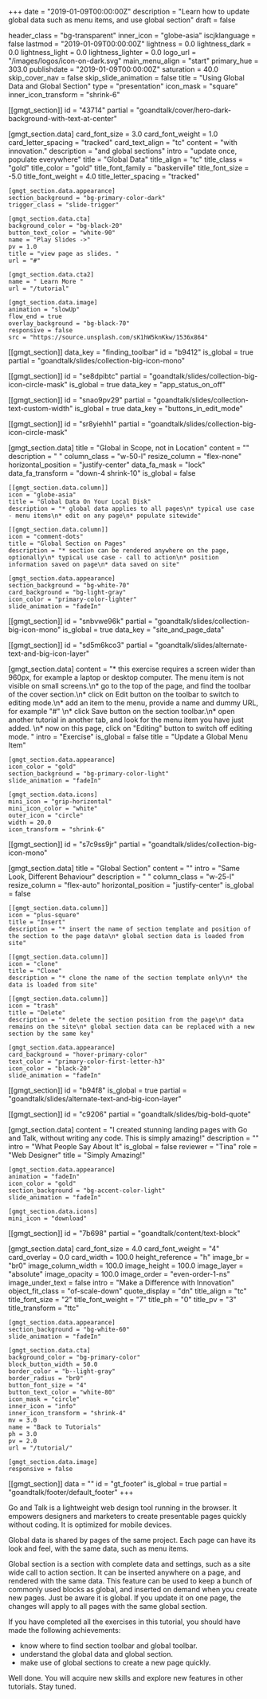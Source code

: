 +++
date = "2019-01-09T00:00:00Z"
description = "Learn how to update global data such as menu items, and use global section"
draft = false

header_class = "bg-transparent"
inner_icon = "globe-asia"
iscjklanguage = false
lastmod = "2019-01-09T00:00:00Z"
lightness = 0.0
lightness_dark = 0.0
lightness_light = 0.0
lightness_lighter = 0.0
logo_url = "/images/logos/icon-on-dark.svg"
main_menu_align = "start"
primary_hue = 303.0
publishdate = "2019-01-09T00:00:00Z"
saturation = 40.0
skip_cover_nav = false
skip_slide_animation = false
title = "Using Global Data and Global Section"
type = "presentation"
icon_mask = "square"
inner_icon_transform = "shrink-6"

[[gmgt_section]]
id = "43714"
partial = "goandtalk/cover/hero-dark-background-with-text-at-center"

  [gmgt_section.data]
  card_font_size = 3.0
  card_font_weight = 1.0
  card_letter_spacing = "tracked"
  card_text_align = "tc"
  content = "with innovation."
  description = "and global sections"
  intro = "update once, populate everywhere"
  title = "Global Data"
  title_align = "tc"
  title_class = "gold"
  title_color = "gold"
  title_font_family = "baskerville"
  title_font_size = -5.0
  title_font_weight = 4.0
  title_letter_spacing = "tracked"

    [gmgt_section.data.appearance]
    section_background = "bg-primary-color-dark"
    trigger_class = "slide-trigger"

    [gmgt_section.data.cta]
    background_color = "bg-black-20"
    button_text_color = "white-90"
    name = "Play Slides ->"
    pv = 1.0
    title = "view page as slides. "
    url = "#"

    [gmgt_section.data.cta2]
    name = " Learn More "
    url = "/tutorial"

    [gmgt_section.data.image]
    animation = "slowUp"
    flow_end = true
    overlay_background = "bg-black-70"
    responsive = false
    src = "https://source.unsplash.com/sK1hW5knKkw/1536x864"


[[gmgt_section]]
data_key = "finding_toolbar"
id = "b9412"
is_global = true
partial = "goandtalk/slides/collection-big-icon-mono"

[[gmgt_section]]
id = "se8dpibtc"
partial = "goandtalk/slides/collection-big-icon-circle-mask"
is_global = true
data_key = "app_status_on_off"

[[gmgt_section]]
id = "snao9pv29"
partial = "goandtalk/slides/collection-text-custom-width"
is_global = true
data_key = "buttons_in_edit_mode"

[[gmgt_section]]
id = "sr8yiehh1"
partial = "goandtalk/slides/collection-big-icon-circle-mask"

  [gmgt_section.data]
  title = "Global in Scope, not in Location"
  content = ""
  description = "  "
  column_class = "w-50-l"
  resize_column = "flex-none"
  horizontal_position = "justify-center"
  data_fa_mask = "lock"
  data_fa_transform = "down-4 shrink-10"
  is_global = false

    [[gmgt_section.data.column]]
    icon = "globe-asia"
    title = "Global Data On Your Local Disk"
    description = "* global data applies to all pages\n* typical use case - menu items\n* edit on any page\n* populate sitewide"

    [[gmgt_section.data.column]]
    icon = "comment-dots"
    title = "Global Section on Pages"
    description = "* section can be rendered anywhere on the page, optionally\n* typical use case - call to action\n* position information saved on page\n* data saved on site"

    [gmgt_section.data.appearance]
    section_background = "bg-white-70"
    card_background = "bg-light-gray"
    icon_color = "primary-color-lighter"
    slide_animation = "fadeIn"

[[gmgt_section]]
id = "snbvwe96k"
partial = "goandtalk/slides/collection-big-icon-mono"
is_global = true
data_key = "site_and_page_data"

[[gmgt_section]]
id = "sd5m6kco3"
partial = "goandtalk/slides/alternate-text-and-big-icon-layer"

  [gmgt_section.data]
  content = "* this exercise requires a screen wider than 960px, for example a laptop or desktop computer. The menu item is not visible on small screens.\n* go to the top of the page, and find the toolbar of the cover section.\n* click on Edit button on the toolbar to switch to editing mode.\n*  add an item to the menu, provide a name and dummy URL, for example \"#\" \n* click Save button on the section toolbar.\n* open another tutorial in another tab, and look for the menu item you have just added. \n* now on this page, click on \"Editing\" button to switch off editing mode. "
  intro = "Exercise"
  is_global = false
  title = "Update a Global Menu Item"

    [gmgt_section.data.appearance]
    icon_color = "gold"
    section_background = "bg-primary-color-light"
    slide_animation = "fadeIn"

    [gmgt_section.data.icons]
    mini_icon = "grip-horizontal"
    mini_icon_color = "white"
    outer_icon = "circle"
    width = 20.0
    icon_transform = "shrink-6"

[[gmgt_section]]
id = "s7c9ss9jr"
partial = "goandtalk/slides/collection-big-icon-mono"

  [gmgt_section.data]
  title = "Global Section"
  content = ""
  intro = "Same Look, Different Behaviour"
  description = "  "
  column_class = "w-25-l"
  resize_column = "flex-auto"
  horizontal_position = "justify-center"
  is_global = false

    [[gmgt_section.data.column]]
    icon = "plus-square"
    title = "Insert"
    description = "* insert the name of section template and position of the section to the page data\n* global section data is loaded from site"

    [[gmgt_section.data.column]]
    icon = "clone"
    title = "Clone"
    description = "* clone the name of the section template only\n* the data is loaded from site"

    [[gmgt_section.data.column]]
    icon = "trash"
    title = "Delete"
    description = "* delete the section position from the page\n* data remains on the site\n* global section data can be replaced with a new section by the same key"

    [gmgt_section.data.appearance]
    card_background = "hover-primary-color"
    text_color = "primary-color-first-letter-h3"
    icon_color = "black-20"
    slide_animation = "fadeIn"

[[gmgt_section]]
id = "b94f8"
is_global = true
partial = "goandtalk/slides/alternate-text-and-big-icon-layer"

[[gmgt_section]]
id = "c9206"
partial = "goandtalk/slides/big-bold-quote"

  [gmgt_section.data]
  content = "I created stunning landing pages with Go and Talk, without writing any code. This is simply amazing!"
  description = ""
  intro = "What People Say About It"
  is_global = false
  reviewer = "Tina"
  role = "Web Designer"
  title = "Simply Amazing!"

    [gmgt_section.data.appearance]
    animation = "fadeIn"
    icon_color = "gold"
    section_background = "bg-accent-color-light"
    slide_animation = "fadeIn"

    [gmgt_section.data.icons]
    mini_icon = "download"

[[gmgt_section]]
id = "7b698"
partial = "goandtalk/content/text-block"

  [gmgt_section.data]
  card_font_size = 4.0
  card_font_weight = "4"
  card_overlay = 0.0
  card_width = 100.0
  height_reference = "h"
  image_br = "br0"
  image_column_width = 100.0
  image_height = 100.0
  image_layer = "absolute"
  image_opacity = 100.0
  image_order = "even-order-1-ns"
  image_under_text = false
  intro = "Make a Difference with Innovation"
  object_fit_class = "of-scale-down"
  quote_display = "dn"
  title_align = "tc"
  title_font_size = "2"
  title_font_weight = "7"
  title_ph = "0"
  title_pv = "3"
  title_transform = "ttc"

    [gmgt_section.data.appearance]
    section_background = "bg-white-60"
    slide_animation = "fadeIn"

    [gmgt_section.data.cta]
    background_color = "bg-primary-color"
    block_button_width = 50.0
    border_color = "b--light-gray"
    border_radius = "br0"
    button_font_size = "4"
    button_text_color = "white-80"
    icon_mask = "circle"
    inner_icon = "info"
    inner_icon_transform = "shrink-4"
    mv = 3.0
    name = "Back to Tutorials"
    ph = 3.0
    pv = 2.0
    url = "/tutorial/"

    [gmgt_section.data.image]
    responsive = false

[[gmgt_section]]
data = ""
id = "gt_footer"
is_global = true
partial = "goandtalk/footer/default_footer"
+++

Go and Talk is a lightweight web design tool running in the browser. It empowers designers and marketers to create presentable pages quickly without coding. It is optimized for mobile devices.

Global data is shared by pages of the same project. Each page can have its look and feel, with the same data, such as menu items.

Global section is a section with complete data and settings, such as a site wide call to action section. It can be inserted anywhere on a page, and rendered with the same data. This feature can be used to keep a bunch of commonly used blocks as global, and inserted on demand when you create new pages.  Just be aware it is global. If you update it on one page, the changes will apply to all pages with the same global section.

If you have completed all the exercises in this tutorial, you should have made the following achievements:

* know where to find section toolbar and global toolbar.
* understand the global data and global section.
* make use of global sections to create a new page quickly.

Well done. You will acquire new skills and explore new features in other tutorials. Stay tuned.
